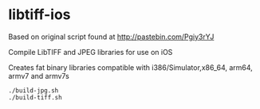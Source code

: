 libtiff-ios
===========

Based on original script found at http://pastebin.com/Pgiy3rYJ

Compile LibTIFF and JPEG libraries for use on iOS

Creates fat binary libraries compatible with i386/Simulator,x86_64, arm64, armv7 and armv7s 


    ./build-jpg.sh
    ./build-tiff.sh
